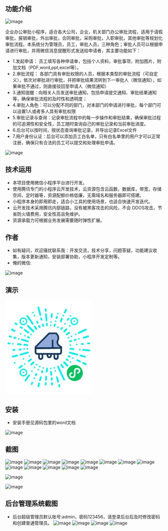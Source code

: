 ## 功能介绍 

![image](https://github.com/yangqian2024/TurboOA/assets/89080542/20440f7e-9011-4d18-91a4-af71e3773ecc)


 企业办公审批小程序，适合各大公司，企业，机关部门办公审批流程，适用于请假审批，报销审批，外出审批，合同审批，采购审批，入职审批，其他审批等规划化审批流程。本系统分为管理员，员工，审批人员，三种角色；审批人员可以根据申请进行审批，并用微信消息提醒形式发送给申请者，其主要功能如下： 

- 1.发起申请： 员工填写各种申请单，包括个人资料，审批事项，附加图片，附加文档（PDF,word,ppt,excel等）。
- 2.审批流程： 各部门具有审批权限的人员，根据本类型的审批流程（可自定义），依次对审批进行审批，并把审批结果流转到下一审批人（微信通知），如果审批不通过，则直接驳回至申请人（微信通知）  
- 3.通知提醒：向相关人员发送审批通知，包括申请提交通知、审批结果通知等，确保审批流程的及时性和透明度； 
- 4.审批人角色：可以分配不同的部门，对本部门的申请进行审批，每个部门可以设置1人或者多人具有审批权限
- 5.审批记录与查询：记录审批流程中的每一步操作和审批结果，确保审批过程的可追溯性和安全性，员工随时查询自己的审批记录和当前审批进度。
- 6.后台可以按时间，按状态查询审批记录，并导出记录Excel文件  
- 7.用户身份认证：后台可以添加员工白名单，只有白名单里的用户才可以正常注册，确保只有合法的员工可以提交和处理审批申请。

![image](https://github.com/yangqian2024/TurboOA/assets/89080542/b01a02b9-d4cb-4d9b-a0fd-46d6eef8b86a)



## 技术运用
- 本项目使用微信小程序平台进行开发。
- 使用腾讯专门的小程序云开发技术，云资源包含云函数，数据库，带宽，存储空间，定时器等，资源配额价格低廉，无需域名和服务器即可搭建。
- 小程序本身的即用即走，适合小工具的使用场景，也适合快速开发迭代。
- 云开发技术采用腾讯内部链路，没有被黑客攻击的风险，不会 DDOS攻击，节省防火墙费用，安全性高且免维护。
- 资源承载力可根据业务发展需要随时弹性扩展。  



## 作者
- 如有疑问，欢迎骚扰联系我：开发交流，技术分享，问题答疑，功能建议收集，版本更新通知，安装部署协助，小程序开发定制等。
- 俺的微信: 
 
![image](https://github.com/yangqian2024/TurboOA/assets/89080542/7d72e714-1244-485f-bda1-2b26e62b1db1)



## 演示 

 ![输入图片说明](demo/%E4%BA%8C%E7%BB%B4%E7%A0%81.png)


## 安装

- 安装手册见源码包里的word文档

![image](https://github.com/yangqian2024/TurboOA/assets/89080542/5fc1973f-7929-4b68-b77f-e38007886a80)



## 截图
![image](https://github.com/yangqian2024/TurboOA/assets/89080542/23607244-b72c-476c-bcaf-2f72b52ecb06)
![image](https://github.com/yangqian2024/TurboOA/assets/89080542/1032a0ef-d351-44df-8039-9b3aa37bd503)
![image](https://github.com/yangqian2024/TurboOA/assets/89080542/c8374903-6748-4ddf-b549-18c6d98f2ad2)
![image](https://github.com/yangqian2024/TurboOA/assets/89080542/ee6006ba-11fb-4f55-a9fe-b472fd3f57dd)
![image](https://github.com/yangqian2024/TurboOA/assets/89080542/d77ad6cb-a91f-4faa-b2ac-95217eea3753)
![image](https://github.com/yangqian2024/TurboOA/assets/89080542/6c9c00d8-d2c7-4c47-be43-d65870a9b5a3)
![image](https://github.com/yangqian2024/TurboOA/assets/89080542/edd4465f-2226-4460-b30e-aacc0c2d266d)
![image](https://github.com/yangqian2024/TurboOA/assets/89080542/4390ef08-3400-4599-92ad-593e9c48e0eb)
![image](https://github.com/yangqian2024/TurboOA/assets/89080542/0142d4aa-cc9d-47a7-8ea9-b4ed2dcfa474)
![image](https://github.com/yangqian2024/TurboOA/assets/89080542/a3e11724-1517-490e-b9be-09e138ded436)
![image](https://github.com/yangqian2024/TurboOA/assets/89080542/ce5a4840-91ec-42a5-bf68-e42cdc22168b)
![image](https://github.com/yangqian2024/TurboOA/assets/89080542/685cc7df-3f36-4cf2-9a0c-62306df1aed1)
![image](https://github.com/yangqian2024/TurboOA/assets/89080542/c5a45493-abae-429e-ba00-7dbc979cf763)

![image](https://github.com/yangqian2024/TurboOA/assets/89080542/941adc84-5a38-46e3-85b8-fef82bf637e7)

![image](https://github.com/yangqian2024/TurboOA/assets/89080542/24045625-223a-44bd-a132-27fa0c8070f4)
 

## 后台管理系统截图 
- 后台超级管理员默认账号:admin，密码123456，请登录后台后及时修改密码和创建普通管理员。
![image](https://github.com/yangqian2024/TurboOA/assets/89080542/010bc600-1998-4cdc-97b3-634d8a9ca58c)
![image](https://github.com/yangqian2024/TurboOA/assets/89080542/f64eaed3-4205-442f-801c-c47b49872e00)
![image](https://github.com/yangqian2024/TurboOA/assets/89080542/1e260aaa-3020-4e0d-b0b6-66b7f5688767)
![image](https://github.com/yangqian2024/TurboOA/assets/89080542/2b7efc98-8dc3-436d-8e9e-deecf97f8453)





 
